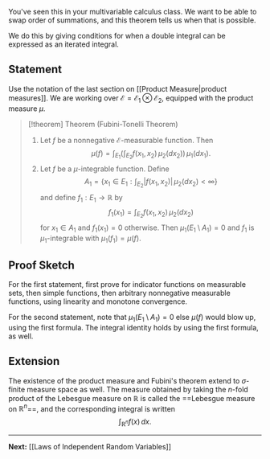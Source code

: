 You've seen this in your multivariable calculus class. We want to be able to swap order of summations, and this theorem tells us when that is possible.

We do this by giving conditions for when a double integral can be expressed as an iterated integral.
## Statement

Use the notation of the last section on [[Product Measure|product measures]]. We are working over $\mathcal{E}=\mathcal{E}_{1}\otimes \mathcal{E}_{2}$, equipped with the product measure $\mu$.

> [!theorem] Theorem (Fubini-Tonelli Theorem)
> 1. Let $f$ be a nonnegative $\mathcal{E}$-measurable function. Then
> $$
> \mu(f)=\int _{E_{1}}\left( \int _{E_{2}} f(x_{1},x_{2}) \, \mu_{2}(dx_{2})  \right)  \, \mu_{1}(dx_{1}). 
> $$
> 2. Let $f$ be a $\mu$-integrable function. Define
> $$
> A_{1}=\left\{  x_{1}\in E_{1} : \int_{E_{2}} |f(x_{1},x_{2})| \, \mu_{2}(dx_{2})<\infty   \right\}
> $$
> and define $f_{1}:E_{1}\to \mathbb{R}$ by
> $$
> f_{1}(x_{1})=\int _{E_{2}}f(x_{1},x_{2}) \, \mu_{2}(dx_{2}) 
> $$
> for $x_{1}\in A_{1}$ and $f_{1}(x_{1})=0$ otherwise. Then $\mu_{1}(E_{1}\setminus A_{1})=0$ and $f_{1}$ is $\mu_{1}$-integrable with $\mu_{1}(f_{1})=\mu(f)$.

## Proof Sketch

For the first statement, first prove for indicator functions on measurable sets, then simple functions, then arbitrary nonnegative measurable functions, using linearity and monotone convergence.

For the second statement, note that $\mu_{1}(E_{1}\setminus A_{1})=0$ else $\mu(f)$ would blow up, using the first formula. The integral identity holds by using the first formula, as well.

## Extension

The existence of the product measure and Fubini's theorem extend to $\sigma$-finite measure space as well. The measure obtained by taking the $n$-fold product of the Lebesgue measure on $\mathbb{R}$ is called the ==Lebesgue measure on $\mathbb{R}^{n}$==, and the corresponding integral is written
$$
\int _{\mathbb{R}^{n}} f(x) \, dx.
$$

---

**Next:** [[Laws of Independent Random Variables]]